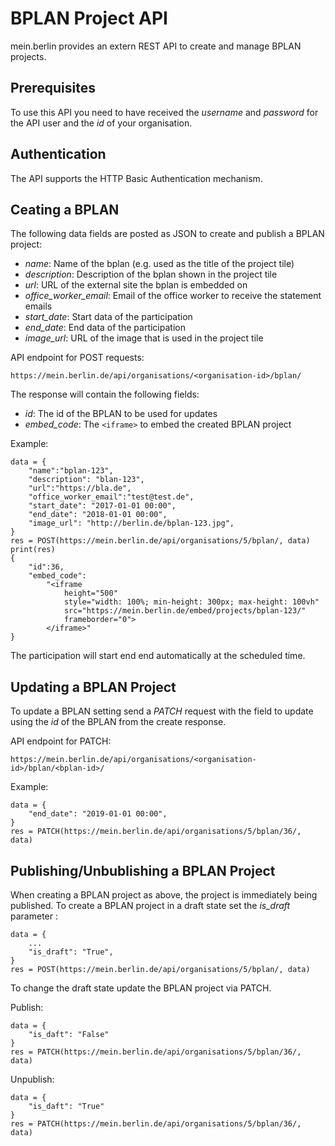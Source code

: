 # BPLAN Project API

mein.berlin provides an extern REST API to create and manage BPLAN projects.

## Prerequisites

To use this API you need to have received the *username* and *password* for the
API user and the *id* of your organisation.

## Authentication

The API supports the HTTP Basic Authentication mechanism.

## Ceating a BPLAN

The following data fields are posted as JSON to create and publish a BPLAN
project:

-   *name*: Name of the bplan (e.g. used as the title of the project tile)
-   *description*: Description of the bplan shown in the project tile
-   *url*:  URL of the external site the bplan is embedded on
-   *office_worker_email*: Email of the office worker to receive the statement emails
-   *start_date*: Start data of the participation
-   *end_date*: End data of the participation
-   *image_url*: URL of the image that is used in the project tile

API endpoint for POST requests:

    https://mein.berlin.de/api/organisations/<organisation-id>/bplan/

The response will contain the following fields:

-   *id*: The id of the BPLAN to be used for updates
-   *embed_code*: The `<iframe>` to embed the created BPLAN project

Example:

    data = {
        "name":"bplan-123",
        "description": "blan-123",
        "url":"https://bla.de",
        "office_worker_email":"test@test.de",
        "start_date": "2017-01-01 00:00",
        "end_date": "2018-01-01 00:00",
        "image_url": "http://berlin.de/bplan-123.jpg",
    }
    res = POST(https://mein.berlin.de/api/organisations/5/bplan/, data)
    print(res)
    {
        "id":36,
        "embed_code":
            "<iframe
                height="500"
                style="width: 100%; min-height: 300px; max-height: 100vh"
                src="https://mein.berlin.de/embed/projects/bplan-123/"
                frameborder="0">
            </iframe>"
    }

The participation will start end end automatically at the scheduled time.

## Updating a BPLAN Project

To update a BPLAN setting send a *PATCH* request with the field to update using
the *id* of the BPLAN from the create response.

API endpoint for PATCH:

    https://mein.berlin.de/api/organisations/<organisation-id>/bplan/<bplan-id>/

Example:

    data = {
        "end_date": "2019-01-01 00:00",
    }
    res = PATCH(https://mein.berlin.de/api/organisations/5/bplan/36/, data)

## Publishing/Unbublishing a BPLAN Project

When creating a BPLAN project as above, the project is immediately being
published. To create a BPLAN project in a draft state set the *is_draft*
parameter :

    data = {
        ...
        "is_draft": "True",
    }
    res = POST(https://mein.berlin.de/api/organisations/5/bplan/, data)

To change the draft state update the BPLAN project via PATCH.

Publish:

    data = {
        "is_daft": "False"
    }
    res = PATCH(https://mein.berlin.de/api/organisations/5/bplan/36/, data)

Unpublish:

    data = {
        "is_daft": "True"
    }
    res = PATCH(https://mein.berlin.de/api/organisations/5/bplan/36/, data)
